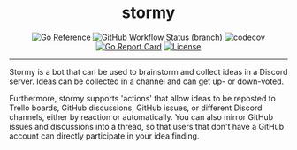 <div align="center">
<h1>stormy</h1>

[![Go Reference](https://pkg.go.dev/badge/github.com/mavolin/stormy.svg)](https://pkg.go.dev/github.com/mavolin/stormy)
[![GitHub Workflow Status (branch)](https://img.shields.io/github/workflow/status/mavolin/stormy/Test/v1?label=tests)](https://github.com/mavolin/stormy/actions)
[![codecov](https://codecov.io/gh/mavolin/stormy/branch/v1/graph/badge.svg?token=3qRIAudu4r)](https://codecov.io/gh/mavolin/stormy)
[![Go Report Card](https://goreportcard.com/badge/github.com/mavolin/stormy)](https://goreportcard.com/report/github.com/mavolin/stormy)
[![License](https://img.shields.io/github/license/mavolin/stormy)](https://github.com/mavolin/stormy/blob/v1/LICENSE)
</div>

---

Stormy is a bot that can be used to brainstorm and collect ideas in a Discord server.
Ideas can be collected in a channel and can get up- or down-voted.

Furthermore, stormy supports 'actions' that allow ideas to be reposted to Trello boards, GitHub discussions, GitHub issues, or different Discord channels, either by reaction or automatically.
You can also mirror GitHub issues and discussions into a thread, so that users that don't have a GitHub account can directly participate in your idea finding.
